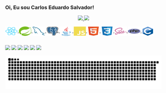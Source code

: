 ### Oi, Eu sou Carlos Eduardo Salvador!

<div align="center">
  <a href="https://github.com/cadusalvador">
  <img height="180em" src="https://github-readme-stats.vercel.app/api?username=cadusalvador&show_icons=true&theme=dracula&include_all_commits=true&count_private=true"/>
  <img height="180em" src="https://github-readme-stats.vercel.app/api/top-langs/?username=cadusalvador&layout=compact&langs_count=7&theme=dracula"/>
</div>
 <div style="display: inline_block"><br>
   <img align="center" alt="Cadu-React" height="30" width="40" 
src="https://raw.githubusercontent.com/devicons/devicon/master/icons/react/react-original.svg">
  <img align="center" alt="Cadu-Java" height="30" width="40" 
src="https://raw.githubusercontent.com/devicons/devicon/master/icons/spring/spring-original.svg">
     <img align="center" alt="Cadu-Java" height="30" width="40" 
src="https://raw.githubusercontent.com/devicons/devicon/master/icons/mysql/mysql-original.svg">
  <img align="center" alt="Cadu-Java" height="30" width="40" 
src="https://raw.githubusercontent.com/devicons/devicon/master/icons/postgresql/postgresql-original.svg">
  <img align="center" alt="Cadu-Java" height="30" width="40" 
src="https://raw.githubusercontent.com/devicons/devicon/master/icons/java/java-original.svg">
  <img align="center" alt="Cadu-Js" height="30" width="40" src="https://raw.githubusercontent.com/devicons/devicon/master/icons/javascript/javascript-plain.svg">
  <img align="center" alt="Cadu-HTML" height="30" width="40" src="https://raw.githubusercontent.com/devicons/devicon/master/icons/html5/html5-original.svg">
  <img align="center" alt="Cadu-CSS" height="30" width="40" src="https://raw.githubusercontent.com/devicons/devicon/master/icons/css3/css3-original.svg">
  <img align="center" alt="Cadu-Saas" height="30" width="40" 
src="https://raw.githubusercontent.com/devicons/devicon/master/icons/sass/sass-original.svg">
  <img align="center" alt="Cadu-PHP" height="30" width="40" 
src="https://raw.githubusercontent.com/devicons/devicon/master/icons/php/php-original.svg">
  <img align="center" alt="Cadu-C" height="30" width="40" 
src="https://raw.githubusercontent.com/devicons/devicon/master/icons/c/c-original.svg">
</div>
  
  ##
  
 <div>
     <a href="https://www.linkedin.com/in/carloseduardosalvador/" target="_blank"><img src="https://img.shields.io/badge/-LinkedIn-%230077B5?style=for-the-badge&logo=linkedin&logoColor=white" target="_blank"></a> 
  <a href="https://www.instagram.com/cadu.ssalvador/" target="_blank"><img src="https://img.shields.io/badge/-Instagram-%23E4405F?style=for-the-badge&logo=instagram&logoColor=white" target="_blank"></a>
  <a href="https://api.whatsapp.com/sendphone=5516991623107&text=Olá!!!%20Carlos.%20Analisamos%20seu%20currículo%20e%20gostariamos%20de%%20sobre..." target="_blank"><img src="https://img.shields.io/badge/WhatsApp-25D366?style=for-the-badge&logo=whatsapp&logoColor=white" target="_blank"></a>
 	<a href="https://www.twitch.tv/cadusalvador" target="_blank"><img src="https://img.shields.io/badge/Twitch-9146FF?style=for-the-badge&logo=twitch&logoColor=white" target="_blank"></a>
 <a href="https://discord.com/channels/@me/416915191779950592" target="_blank"><img src="https://img.shields.io/badge/Discord-7289DA?style=for-the-badge&logo=discord&logoColor=white" target="_blank"></a> 
  <a href = "mailto:carlos1992.ces@gmail.com"><img src="https://img.shields.io/badge/-Gmail-%23333?style=for-the-badge&logo=gmail&logoColor=white" target="_blank"></a>
   
   ![Snake animation](https://github.com/cadusalvador/cadusalvador/blob/output/github-contribution-grid-snake.svg)
 </div>
